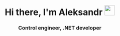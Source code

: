 <h1 align="center">Hi there, I'm Aleksandr <img src="https://github.com/blackcater/blackcater/raw/main/images/Hi.gif" height="32"/> </h1>
<h3 align="center">Control engineer, .NET developer</h3>

<!--
**DadonovAleksandr/DadonovAleksandr** is a ✨ _special_ ✨ repository because its `README.md` (this file) appears on your GitHub profile.

Here are some ideas to get you started:

- 🔭 I’m currently working on ...
- 🌱 I’m currently learning ...
- 👯 I’m looking to collaborate on ...
- 🤔 I’m looking for help with ...
- 💬 Ask me about ...
- 📫 How to reach me: ...
- 😄 Pronouns: ...
- ⚡ Fun fact: ...
-->
